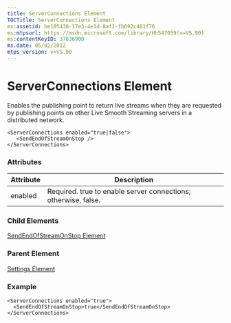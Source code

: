 ```yaml
---
title: ServerConnections Element
TOCTitle: ServerConnections Element
ms:assetid: be105438-17e3-4e1d-8af1-fb692c481f76
ms:mtpsurl: https://msdn.microsoft.com/library/Hh547059(v=VS.90)
ms:contentKeyID: 37836900
ms.date: 05/02/2012
mtps_version: v=VS.90
---
```


# ServerConnections Element

Enables the publishing point to return live streams when they are requested by publishing points on other Live Smooth Streaming servers in a distributed network.

    <ServerConnections enabled="true|false">
       <SendEndOfStreamOnStop />
    </ServerConnections>

### Attributes

|Attribute|Description|
|--- |--- |
|enabled|Required. true to enable server connections; otherwise, false.|


### Child Elements

[SendEndOfStreamOnStop Element](sendendofstreamonstop-element.md)


### Parent Element

[Settings Element](settings-element.md)

### Example

    <ServerConnections enabled="true">
      <SendEndOfStreamOnStop>true</SendEndOfStreamOnStop>
    </ServerConnections>

